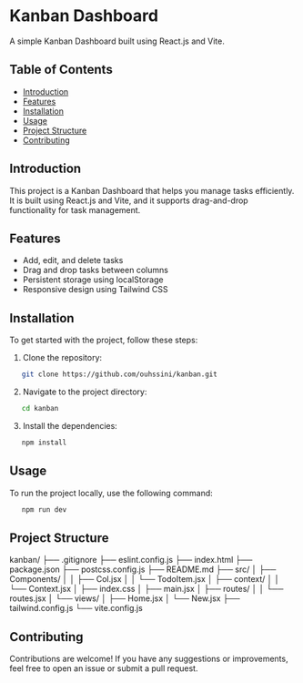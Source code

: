 # Kanban Dashboard

A simple Kanban Dashboard built using React.js and Vite.

## Table of Contents

- [Introduction](#introduction)
- [Features](#features)
- [Installation](#installation)
- [Usage](#usage)
- [Project Structure](#project-structure)
- [Contributing](#contributing)

## Introduction

This project is a Kanban Dashboard that helps you manage tasks efficiently. It is built using React.js and Vite, and it supports drag-and-drop functionality for task management.

## Features

- Add, edit, and delete tasks
- Drag and drop tasks between columns
- Persistent storage using localStorage
- Responsive design using Tailwind CSS

## Installation

To get started with the project, follow these steps:

1. Clone the repository:
```sh
   git clone https://github.com/ouhssini/kanban.git
```
2. Navigate to the project directory:
```sh
   cd kanban
```
3. Install the dependencies:
```sh
   npm install
```
## Usage
To run the project locally, use the following command:
```sh
   npm run dev
```
## Project Structure
kanban/
├── .gitignore
├── eslint.config.js
├── index.html
├── package.json
├── postcss.config.js
├── README.md
├── src/
│   ├── Components/
│   │   ├── Col.jsx
│   │   └── TodoItem.jsx
│   ├── context/
│   │   └── Context.jsx
│   ├── index.css
│   ├── main.jsx
│   ├── routes/
│   │   └── routes.jsx
│   └── views/
│       ├── Home.jsx
│       └── New.jsx
├── tailwind.config.js
└── vite.config.js

## Contributing

Contributions are welcome! If you have any suggestions or improvements, feel free to open an issue or submit a pull request.